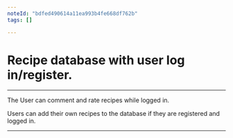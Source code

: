 ```yaml
---
noteId: "bdfed490614a11ea993b4fe668df762b"
tags: []

---
```


# Recipe database with user log in/register.


--------------------------------------------


The User can comment and rate recipes while logged in.

Users can add their own recipes to the database if they are registered and logged in.


--------------------------------------------